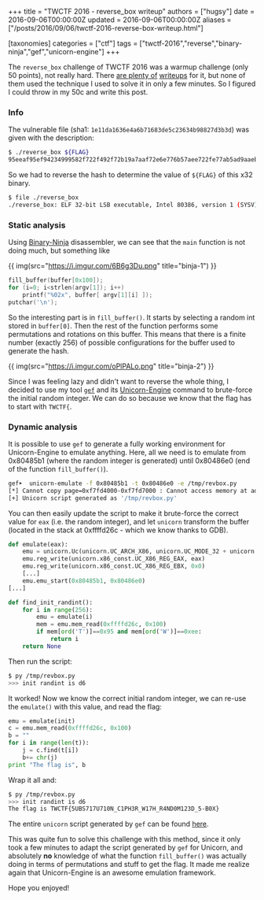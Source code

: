 +++
title = "TWCTF 2016 - reverse_box writeup"
authors = ["hugsy"]
date = 2016-09-06T00:00:00Z
updated = 2016-09-06T00:00:00Z
aliases = ["/posts/2016/09/06/twctf-2016-reverse-box-writeup.html"]

[taxonomies]
categories = ["ctf"]
tags = ["twctf-2016","reverse","binary-ninja","gef","unicorn-engine"]
+++

The `reverse_box` challenge of TWCTF 2016 was a warmup challenge (only 50
points), not really hard. There
[are plenty of](http://www.megabeets.net/twctf-2016-reverse-reverse-box/)
[writeups](https://github.com/ByteBandits/writeups/tree/master/mma-ctf-2016/re/reverse-box/sudhackar) for
it, but none of them used the technique I used to solve it in only a few
minutes. So I figured I could throw in my 50c and write this post.


### Info ###

The vulnerable file (sha1: `1e11da1636e4a6b71683de5c23634b98827d3b3d`) was given with the description:

```bash
$ ./reverse_box ${FLAG}
95eeaf95ef94234999582f722f492f72b19a7aaf72e6e776b57aee722fe77ab5ad9aaeb156729676ae7a236d99b1df4a
```

So we had to reverse the hash to determine the value of `${FLAG}` of this x32 binary.

```bash
$ file ./reverse_box
./reverse_box: ELF 32-bit LSB executable, Intel 80386, version 1 (SYSV), dynamically linked, interpreter /lib/ld-linux.so.2, for GNU/Linux 2.6.24, BuildID[sha1]=5403acba0427c34695b1ebda8f0c678905b33456, stripped
```

### Static analysis ###

Using [Binary-Ninja](https://binary.ninja) disassembler, we can see that the
`main` function is not doing much, but something like

{{ img(src="https://i.imgur.com/6B6g3Du.png" title="binja-1") }}

```c
fill_buffer(buffer[0x100]);
for (i=0; i<strlen(argv[1]); i++)
    printf("%02x", buffer[ argv[1][i] ]);
putchar('\n');
```

So the interesting part is in `fill_buffer()`. It starts by selecting a random
int stored in `buffer[0]`. Then the rest of the function performs some
permutations and rotations on this buffer. This means that there is a finite
number (exactly 256) of possible configurations for the buffer used to generate
the hash.

{{ img(src="https://i.imgur.com/oPlPALo.png" title="binja-2") }}

Since I was feeling lazy and didn't want to reverse the whole thing, I decided to
use my tool [`gef`](https://github.com/hugsy/gef.git) and
its [Unicorn-Engine](http://unicorn-engine.org) command to brute-force the
initial random integer. We can do so because we know that the flag has to start
with `TWCTF{`.

### Dynamic analysis ###

It is possible to use `gef` to generate a fully working environment for
Unicorn-Engine to emulate anything. Here, all we need is to emulate from
0x80485b1 (where the random integer is generated) until 0x80486e0 (end of the
function `fill_buffer()`).

```bash
gef➤  unicorn-emulate -f 0x80485b1 -t 0x80486e0 -e /tmp/revbox.py
[*] Cannot copy page=0xf7fd4000-0xf7fd7000 : Cannot access memory at address 0xf7fd4000
[+] Unicorn script generated as '/tmp/revbox.py'
```

You can then easily update the script to make it brute-force the correct value
for `eax` (i.e. the random integer), and let `unicorn` transform the buffer
(located in the stack at 0xffffd26c - which we know thanks to GDB).

```python
def emulate(eax):
    emu = unicorn.Uc(unicorn.UC_ARCH_X86, unicorn.UC_MODE_32 + unicorn.UC_MODE_LITTLE_ENDIAN)
    emu.reg_write(unicorn.x86_const.UC_X86_REG_EAX, eax)
    emu.reg_write(unicorn.x86_const.UC_X86_REG_EBX, 0x0)
    [...]
    emu.emu_start(0x80485b1, 0x80486e0)
[...]

def find_init_randint():
    for i in range(256):
        emu = emulate(i)
        mem = emu.mem_read(0xffffd26c, 0x100)
        if mem[ord('T')]==0x95 and mem[ord('W')]==0xee:
            return i
    return None
```

Then run the script:

```bash
$ py /tmp/revbox.py
>>> init randint is d6
```

It worked! Now we know the correct initial random integer, we can re-use the
`emulate()` with this value, and read the flag:

```python
emu = emulate(init)
c = emu.mem_read(0xffffd26c, 0x100)
b = ""
for i in range(len(t)):
    j = c.find(t[i])
    b+= chr(j)
print "The flag is", b
```

Wrap it all and:

```bash
$ py /tmp/revbox.py
>>> init randint is d6
The flag is TWCTF{5UBS717U710N_C1PH3R_W17H_R4ND0M123D_5-B0X}
```

The entire `unicorn` script generated by `gef` can be
found [here](https://gist.github.com/hugsy/edb4bbbb63fde3a2a49ec52845b372c4).

This was quite fun to solve this challenge with this method, since it only took
a few minutes to adapt the
script generated by `gef` for Unicorn, and absolutely **no** knowledge of what
the function `fill_buffer()` was actually doing in terms of permutations and
stuff to get the flag. It made me realize again that Unicorn-Engine is an
awesome emulation framework.

Hope you enjoyed!
